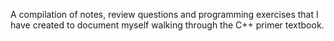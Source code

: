 A compilation of notes, review questions and programming exercises that I have created to document myself walking through the C++ primer textbook.
